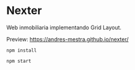 # Nexter

Web inmobiliaria implementando Grid Layout.

Preview: https://andres-mestra.github.io/nexter/

```
npm install

npm start
```
